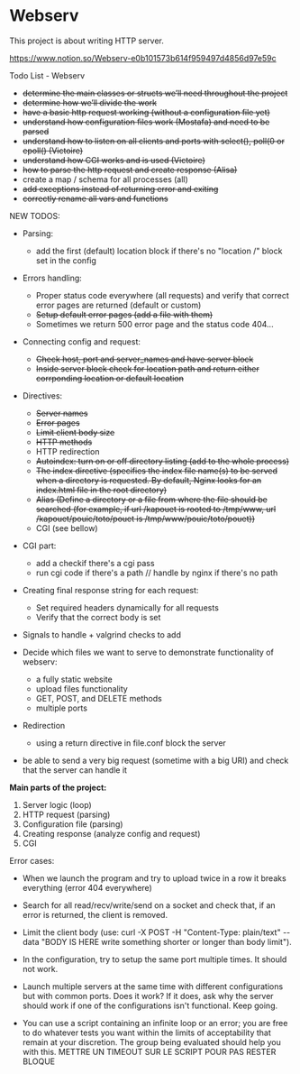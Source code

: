 # Webserv
This project is about writing HTTP server.

https://www.notion.so/Webserv-e0b101573b614f959497d4856d97e59c

Todo List - Webserv 
	
- <s>determine the main classes or structs we’ll need throughout the project</s>
- <s>determine how we’ll divide the work</s>	
- <s>have a basic http request working (without a configuration file yet)</s>
- <s>understand how configuration files work (Mostafa) and need to be parsed</s>
- <s>understand how to listen on all clients and ports with select(), poll(0 or epoll() (Victoire)</s>
- <s>understand how CGI works and is used (Victoire)</s>
- <s>how to parse the http request and create response (Alisa)</s>
- create a map / schema for all processes (all)
- <s>add exceptions instead of returning error and exiting</s>
- <s>correctly rename all vars and functions</s>

NEW TODOS:
- Parsing:
	- add the first (default) location block if there's no "location /" block set in the config
- Errors handling:
	- Proper status code everywhere (all requests) and verify that correct error pages are returned (default or custom)
	- <s>Setup default error pages (add a file with them)</s>
	- Sometimes we return 500 error page and the status code 404...
- Connecting config and request:
	- <s>Check host, port and server_names and have server block</s>
	- <s>Inside server block check for location path and return either corrponding location or default location</s>

- Directives:
	- <s>Server names</s>
	- <s>Error pages</s>
	- <s>Limit client body size</s>
	- <s>HTTP methods</s>
	- HTTP redirection
	- <s>Autoindex: turn on or off directory listing (add to the whole process)</s>
	- <s>The index directive (specifies the index file name(s) to be served when a directory is requested. By default, Nginx looks for an index.html file in the root directory)</s>
	- <s>Alias (Define a directory or a file from where the file should be searched (for example, if url /kapouet is rooted to /tmp/www, url /kapouet/pouic/toto/pouet is /tmp/www/pouic/toto/pouet))</s>
	- CGI (see bellow)
- CGI part:
	- add a checkif there's a cgi pass
	- run cgi code if there's a path // handle by nginx if there's no path
- Creating final response string for each request:
	- Set required headers dynamically for all requests
	- Verify that the correct body is set

- Signals to handle + valgrind checks to add

- Decide which files we want to serve to demonstrate functionality of webserv:
	- a fully static website
	- upload files functionality
	- GET, POST, and DELETE methods
	- multiple ports

- Redirection
	- using a return directive in file.conf block the server

- be able to send a very big request (sometime with a big URI) and check that the server can handle it

**Main parts of the project:**
1. Server logic (loop)
2. HTTP request (parsing)
3. Configuration file (parsing)
4. Creating response (analyze config and request)
5. CGI


Error cases:

- When we launch the program and try to upload twice in a row it breaks everything (error 404 everywhere)

- Search for all read/recv/write/send on a socket and check that, if an error is returned, the client is removed.

- Limit the client body (use: curl -X POST -H "Content-Type: plain/text" --data "BODY IS HERE write something shorter or longer than body limit").

- In the configuration, try to setup the same port multiple times. It should not work.

- Launch multiple servers at the same time with different configurations but with common ports. Does it work? If it does, ask why the server should work if one of the configurations isn't functional. Keep going.

- You can use a script containing an infinite loop or an error; you are free to do whatever tests you want within the limits of acceptability that remain at your discretion. The group being evaluated should help you with this. METTRE UN TIMEOUT SUR LE SCRIPT POUR PAS RESTER BLOQUE